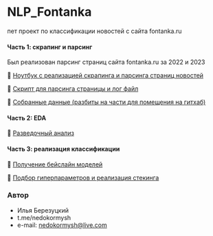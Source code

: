 # NLP_Fontanka
пет проект по классификации новостей с сайта fontanka.ru

#### Часть 1: скрапинг и парсинг

Был реализован парсинг страниц сайта fontanka.ru за 2022 и 2023

🔭 [Ноутбук с реализацией скрапинга и парсинга страниц новостей](https://github.com/nedokormysh/NLP_Fontanka/blob/main/Pymagic_scraping_parsing.ipynb)

📣 [Скрипт для парсинга страницы и лог файл](https://github.com/nedokormysh/NLP_Fontanka/tree/main/parsing)

💾 [Собранные данные (разбиты на части для помещения на гитхаб)](https://github.com/nedokormysh/NLP_Fontanka/tree/main/data)

#### Часть 2: EDA

🚩 [Разведочный анализ](https://github.com/nedokormysh/NLP_Fontanka/blob/main/Pymagic_EDA.ipynb)

#### Часть 3: реализация классификации

🔹 [Получение бейслайн моделей](https://github.com/nedokormysh/NLP_Fontanka/blob/main/Pymagic_baseline.ipynb)

🔸 [Подбор гиперпараметров и реализация стекинга](https://github.com/nedokormysh/NLP_Fontanka/blob/main/Pymagic_tuning.ipynb)

### Автор 
* Илья Березуцкий
* t.me/nedokormysh
* e-mail: nedokormysh@live.com
